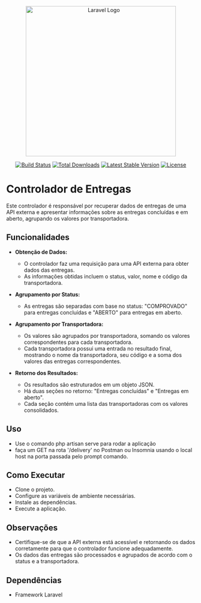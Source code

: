 <p align="center"><a href="https://laravel.com" target="_blank"><img src="https://raw.githubusercontent.com/laravel/art/master/logo-lockup/5%20SVG/2%20CMYK/1%20Full%20Color/laravel-logolockup-cmyk-red.svg" width="400" alt="Laravel Logo"></a></p>

<p align="center">
<a href="https://github.com/laravel/framework/actions"><img src="https://github.com/laravel/framework/workflows/tests/badge.svg" alt="Build Status"></a>
<a href="https://packagist.org/packages/laravel/framework"><img src="https://img.shields.io/packagist/dt/laravel/framework" alt="Total Downloads"></a>
<a href="https://packagist.org/packages/laravel/framework"><img src="https://img.shields.io/packagist/v/laravel/framework" alt="Latest Stable Version"></a>
<a href="https://packagist.org/packages/laravel/framework"><img src="https://img.shields.io/packagist/l/laravel/framework" alt="License"></a>
</p>

# Controlador de Entregas

Este controlador é responsável por recuperar dados de entregas de uma API externa e apresentar informações sobre as entregas concluídas e em aberto, agrupando os valores por transportadora.

## Funcionalidades

- **Obtenção de Dados:**
  - O controlador faz uma requisição para uma API externa para obter dados das entregas.
  - As informações obtidas incluem o status, valor, nome e código da transportadora.

- **Agrupamento por Status:**
  - As entregas são separadas com base no status: "COMPROVADO" para entregas concluídas e "ABERTO" para entregas em aberto.

- **Agrupamento por Transportadora:**
  - Os valores são agrupados por transportadora, somando os valores correspondentes para cada transportadora.
  - Cada transportadora possui uma entrada no resultado final, mostrando o nome da transportadora, seu código e a soma dos valores das entregas correspondentes.

- **Retorno dos Resultados:**
  - Os resultados são estruturados em um objeto JSON.
  - Há duas seções no retorno: "Entregas concluídas" e "Entregas em aberto".
  - Cada seção contém uma lista das transportadoras com os valores consolidados.

## Uso
- Use o comando php artisan serve para rodar a aplicação
- faça um GET na rota '/delivery' no Postman ou Insomnia usando o local host na porta passada pelo prompt comando. 

## Como Executar

- Clone o projeto.
- Configure as variáveis de ambiente necessárias.
- Instale as dependências.
- Execute a aplicação.

## Observações

- Certifique-se de que a API externa está acessível e retornando os dados corretamente para que o controlador funcione adequadamente.
- Os dados das entregas são processados e agrupados de acordo com o status e a transportadora.

## Dependências

- Framework Laravel

